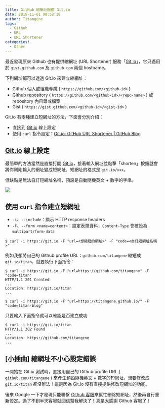 ```yaml
---
title: GitHub 縮網址服務 Git.io
date: 2018-11-01 00:58:19
author: Titangene
tags:
  - Github
  - URL
  - URL Shortener
categories:
  - Other
---
```


最近發現原來 Github 也有提供縮網址 (URL Shortener) 服務「[Git.io](https://git.io/)」，它只適用於 `gist.github.com` 及 `github.com` 兩個 hostname。

<!-- more -->

下列網址都可以透過 Git.io 來建立縮網址：
- Github 個人或組織專業 ( `https://github.com/<github-id>` )
- Github repository ( `https://github.com/<github-id>/<repo-name>` ) 或 repository 內目錄或檔案
- Gist ( `https://gist.github.com/<github-id>/<gist-id>` )

Git.io 有兩種建立短網址的方法，下面會分別介紹：
- 直接到 [Git.io](https://git.io/) 線上設定
- 使用 `curl` 指令設定：[Git.io: GitHub URL Shortener | GitHub Blog](https://blog.github.com/2011-11-10-git-io-github-url-shortener/)

## [Git.io](https://git.io/) 線上設定
最簡單的方法當然是直接打開 [Git.io](https://git.io/)，接著輸入網址並點擊「shorten」按鈕就會將你剛剛輸入的網址變成短網址，短網址的格式是 `git.io/xxx`。

但缺點是無法自訂短網址名稱，預設是自動隨機英文 + 數字的字串。

![](/images/github-url-shortener/github-url-shortener.png)

## 使用 `curl` 指令建立短網址

- `-i`、`--include`：顯示 HTTP response headers
- `-F`、`--form <name=content>`：設定表單資料，`Content-Type` 會被設為 `multipart/form-data`

```shell
$ curl -i https://git.io -F "url=<想縮短的網址>" -F "code=<自訂短網址名稱>"
```

例如我想將自己的 Github profile URL：`github.com/titangene` 縮短成 `git.io/titan`，就要執行下面指令：

```shell
$ curl -i https://git.io -F "url=https://github.com/titangene" -F "code=titan"
HTTP/1.1 201 Created
...
Location: https://git.io/titan
...

$ curl -i https://git.io -F "url=https://titangene.github.io/" -F "code=titan-blog"
```

只要輸入下面指令就可以確認是否建立成功

```shell
$ curl -i https://git.io/titan
HTTP/1.1 302 Found
...
Location: https://github.com/titangene
...
```

## [小插曲] 縮網址不小心設定錯誤
一開始在 Git.io 測試時，直接用自己的 Github profile URL ( `github.com/titangene` ) 來產生預設隨機英文 + 數字的短網址，想要修改成 `git.io/titan` 卻沒辦法！這是因為 Git.io 沒有直接提供修改短網址的功能。

後來 Google 一下才發現只能聯繫 [Github 客服](https://github.com/contact)來幫忙刪除短網址，然後再自行重新設定。過了不到半天客服就回信幫我解決了！真是太感謝 Github 客服了！